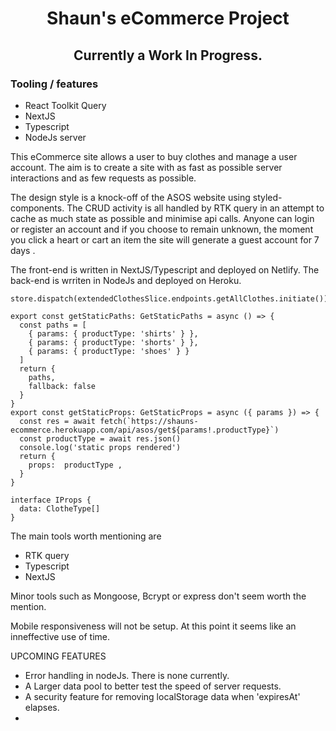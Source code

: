 <img name='logo' href='https://res.cloudinary.com/dyneqi48f/image/upload/v1676016779/nsz9k9ogjf64gszkbb02.png' width='100' alt='' />
<h1 align='center'> Shaun's eCommerce Project </h1>
<h2 align='center'> Currently a Work In Progress.</h2>


<h3>Tooling / features </h3>

  * React Toolkit Query 
  * NextJS
  * Typescript
  * NodeJs server

This eCommerce site allows a user to buy clothes and manage a user account. The aim is to create a site with as fast as possible server interactions and as few requests as possible. 

The design style is a knock-off of the ASOS website using styled-components.
The CRUD activity is all handled by RTK query in an attempt to cache as much state as possible and minimise api calls. 
Anyone can login or register an account and if you choose to remain unknown, the moment you click a heart or cart an item the site will generate a guest account for 7 days . 

The front-end is written in NextJS/Typescript and deployed on Netlify.
The back-end is wrriten in NodeJs and deployed on Heroku. 

```
store.dispatch(extendedClothesSlice.endpoints.getAllClothes.initiate())

export const getStaticPaths: GetStaticPaths = async () => {
  const paths = [
    { params: { productType: 'shirts' } },
    { params: { productType: 'shorts' } },
    { params: { productType: 'shoes' } }
  ]
  return {
    paths,
    fallback: false
  }
}
export const getStaticProps: GetStaticProps = async ({ params }) => {
  const res = await fetch(`https://shauns-ecommerce.herokuapp.com/api/asos/get${params!.productType}`)
  const productType = await res.json()
  console.log('static props rendered')
  return { 
    props:  productType ,
  }
}

interface IProps {
  data: ClotheType[]
}
```

The main tools worth mentioning are  
  - RTK query
  - Typescript 
  - NextJS 

Minor tools such as Mongoose, Bcrypt or express don't seem worth the mention. 

Mobile responsiveness will not be setup. At this point it seems like an inneffective use of time. 

UPCOMING FEATURES 
  - Error handling in nodeJs. There is none currently. 
  - A Larger data pool to better test the speed of server requests. 
  - A security feature for removing localStorage data when 'expiresAt' elapses. 
- 